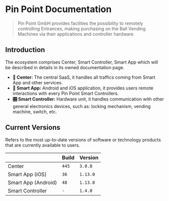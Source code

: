 # Pin Point Documentation

> Pin Point GmbH provides facilities the possibility to remotely controlling Entrances, making purchasing on the Ball Vending Machines via their applications and controller hardware. 

## Introduction

The ecosystem comprises Center, Smart Controller, Smart App which will be described in details in its owned documentation page.

- **🏢 Center:** The central SaaS, it handles all traffics coming from Smart App and other services.
- **📱 Smart App:** Android and iOS application, it provides users remote interactions with every Pin Point Smart Controllers.
- **🎛️ Smart Controller:** Hardware unit, it handles communication with other general electronics devices, such as: locking mechanism, vending machine, switch, etc.

## Current Versions

Refers to the most up-to-date versions of software or technology products that are currently available to users.

|                     | Build | Version  |
|---------------------|-------|----------|
| Center              | `445` | `3.0.8`  |
| Smart App (iOS)     | `36`  | `1.13.0` |
| Smart App (Android) | `48`  | `1.13.0` |
| Smart Controller    | `-`   | `1.4.0`  |
